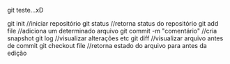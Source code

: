 git teste...xD

git init //iniciar repositório
git status //retorna status do repositório
git add file //adiciona um determinado arquivo
git commit -m "comentário" //cria snapshot
git log //visualizar alterações etc
git diff //visualizar arquivo antes de commit
git checkout file //retorna estado do arquivo para antes da edição
